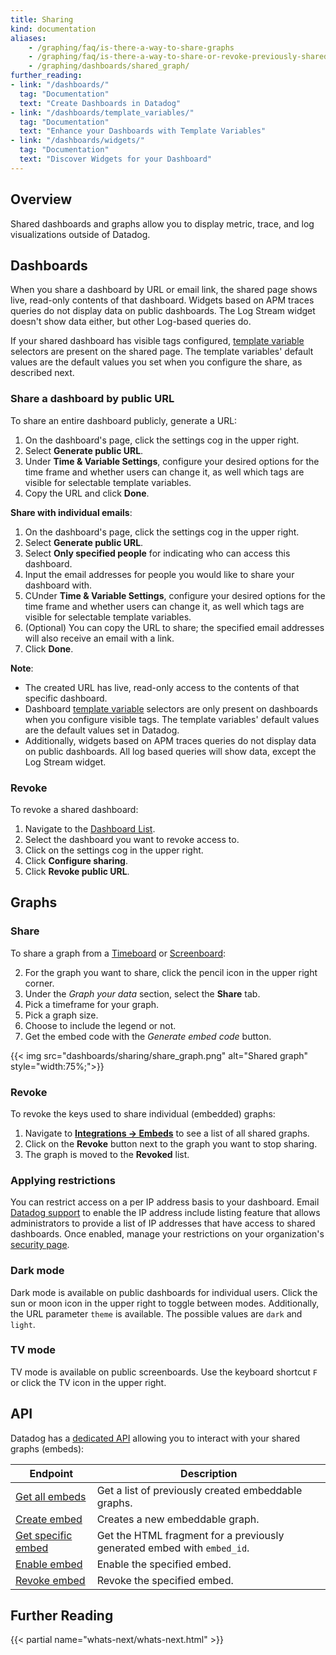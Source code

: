 ```yaml
---
title: Sharing
kind: documentation
aliases:
    - /graphing/faq/is-there-a-way-to-share-graphs
    - /graphing/faq/is-there-a-way-to-share-or-revoke-previously-shared-graphs
    - /graphing/dashboards/shared_graph/
further_reading:
- link: "/dashboards/"
  tag: "Documentation"
  text: "Create Dashboards in Datadog"
- link: "/dashboards/template_variables/"
  tag: "Documentation"
  text: "Enhance your Dashboards with Template Variables"
- link: "/dashboards/widgets/"
  tag: "Documentation"
  text: "Discover Widgets for your Dashboard"
---
```


## Overview

Shared dashboards and graphs allow you to display metric, trace, and log visualizations outside of Datadog.

## Dashboards
When you share a dashboard by URL or email link, the shared page shows live, read-only contents of that dashboard. Widgets based on APM traces queries do not display data on public dashboards. The Log Stream widget doesn't show data either, but other Log-based queries do.

If your shared dashboard has visible tags configured, [template variable][4] selectors are present on the shared page. The template variables' default values are the default values you set when you configure the share, as described next.
### Share a dashboard by public URL

To share an entire dashboard publicly, generate a URL:

1. On the dashboard's page, click the settings cog in the upper right.
2. Select **Generate public URL**.
3. Under **Time & Variable Settings**, configure your desired options for the time frame and whether users can change it, as well which tags are visible for selectable template variables.
4. Copy the URL and click **Done**.

**Share with individual emails**: 
1. On the dashboard's page, click the settings cog in the upper right.
2. Select **Generate public URL**.
3. Select **Only specified people** for indicating who can access this dashboard.
4. Input the email addresses for people you would like to share your dashboard with.
5. CUnder **Time & Variable Settings**, configure your desired options for the time frame and whether users can change it, as well which tags are visible for selectable template variables.
6. (Optional) You can copy the URL to share; the specified email addresses will also receive an email with a link.
7. Click **Done**.

**Note**: 
- The created URL has live, read-only access to the contents of that specific dashboard.
- Dashboard [template variable][4] selectors are only present on dashboards when you configure visible tags. The template variables' default values are the default values set in Datadog. 
- Additionally, widgets based on APM traces queries do not display data on public dashboards. All log based queries will show data, except the Log Stream widget.

### Revoke

To revoke a shared dashboard:

1. Navigate to the [Dashboard List][5].
2. Select the dashboard you want to revoke access to.
3. Click on the settings cog in the upper right.
4. Click **Configure sharing**.
5. Click **Revoke public URL**.

## Graphs

### Share

To share a graph from a [Timeboard][1] or [Screenboard][2]:

2. For the graph you want to share, click the pencil icon in the upper right corner.
3. Under the *Graph your data* section, select the **Share** tab.
4. Pick a timeframe for your graph.
5. Pick a graph size.
6. Choose to include the legend or not.
7. Get the embed code with the *Generate embed code* button.

{{< img src="dashboards/sharing/share_graph.png" alt="Shared graph"  style="width:75%;">}}

### Revoke

To revoke the keys used to share individual (embedded) graphs:

1. Navigate to [**Integrations -> Embeds**][3] to see a list of all shared graphs.
2. Click on the **Revoke** button next to the graph you want to stop sharing.
3. The graph is moved to the **Revoked** list.

### Applying restrictions

You can restrict access on a per IP address basis to your dashboard. Email [Datadog support][6] to enable the IP address include listing feature that allows administrators to provide a list of IP addresses that have access to shared dashboards. Once enabled, manage your restrictions on your organization's [security page][7].

### Dark mode

Dark mode is available on public dashboards for individual users. Click the sun or moon icon in the upper right to toggle between modes. Additionally, the URL parameter `theme` is available. The possible values are `dark` and `light`.

### TV mode

TV mode is available on public screenboards. Use the keyboard shortcut `F` or click the TV icon in the upper right.

## API

Datadog has a [dedicated API][8] allowing you to interact with your shared graphs (embeds):

| Endpoint                 | Description                                                             |
|--------------------------|-------------------------------------------------------------------------|
| [Get all embeds][9]     | Get a list of previously created embeddable graphs.                     |
| [Create embed][10]       | Creates a new embeddable graph.                                         |
| [Get specific embed][11] | Get the HTML fragment for a previously generated embed with `embed_id`. |
| [Enable embed][12]       | Enable the specified embed.                                             |
| [Revoke embed][13]       | Revoke the specified embed.                                             |

## Further Reading

{{< partial name="whats-next/whats-next.html" >}}

[1]: /dashboards/timeboard/
[2]: /dashboards/screenboard/
[3]: https://app.datadoghq.com/account/settings#embeds
[4]: /dashboards/template_variables/
[5]: https://app.datadoghq.com/dashboard/lists
[6]: /help/
[7]: https://app.datadoghq.com/account/org_security
[8]: /api/v1/embeddable-graphs/
[9]: /api/v1/embeddable-graphs/#get-all-embeds
[10]: /api/v1/embeddable-graphs/#create-embed
[11]: /api/v1/embeddable-graphs/#get-specific-embed
[12]: /api/v1/embeddable-graphs/#enable-embed
[13]: /api/v1/embeddable-graphs/#revoke-embed
